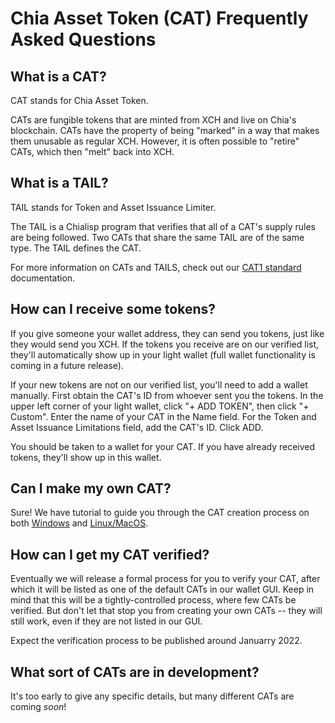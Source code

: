 # Chia Asset Token (CAT) Frequently Asked Questions

## What is a CAT?

CAT stands for Chia Asset Token.

CATs are fungible tokens that are minted from XCH and live on Chia's blockchain. CATs have the property of being "marked" in a way that makes them unusable as regular XCH. However, it is often possible to "retire" CATs, which then "melt" back into XCH.


## What is a TAIL?

TAIL stands for Token and Asset Issuance Limiter.

The TAIL is a Chialisp program that verifies that all of a CAT's supply rules are being followed. Two CATs that share the same TAIL are of the same type. The TAIL defines the CAT.

For more information on CATs and TAILS, check out our [CAT1 standard](https://chialisp.com/docs/cats/cat1 "CAT1 standard documentation") documentation.


## How can I receive some tokens?

If you give someone your wallet address, they can send you tokens, just like they would send you XCH. If the tokens you receive are on our verified list, they'll automatically show up in your light wallet (full wallet functionality is coming in a future release).

If your new tokens are not on our verified list, you'll need to add a wallet manually. First obtain the CAT's ID from whoever sent you the tokens. In the upper left corner of your light wallet, click "+ ADD TOKEN", then click "+ Custom". Enter the name of your CAT in the Name field. For the Token and Asset Issuance Limitations field, add the CAT's ID. Click ADD.

You should be taken to a wallet for your CAT. If you have already received tokens, they'll show up in this wallet.


## Can I make my own CAT?

Sure! We have tutorial to guide you through the CAT creation process on both [Windows](https://www.chialisp.com/docs/cats/CAT_Launch_Process_Windows "Chia Asset Token tutorial for Windows users") and [Linux/MacOS](https://www.chialisp.com/docs/cats/CAT_Launch_Process_Linux_MacOS "Chia Asset Token tutorial for Linux and MacOs users").


## How can I get my CAT verified?

Eventually we will release a formal process for you to verify your CAT, after which it will be listed as one of the default CATs in our wallet GUI. Keep in mind that this will be a tightly-controlled process, where few CATs be verified. But don't let that stop you from creating your own CATs -- they will still work, even if they are not listed in our GUI.

Expect the verification process to be published around Januarry 2022.

## What sort of CATs are in development?

It's too early to give any specific details, but many different CATs are coming _soon_!